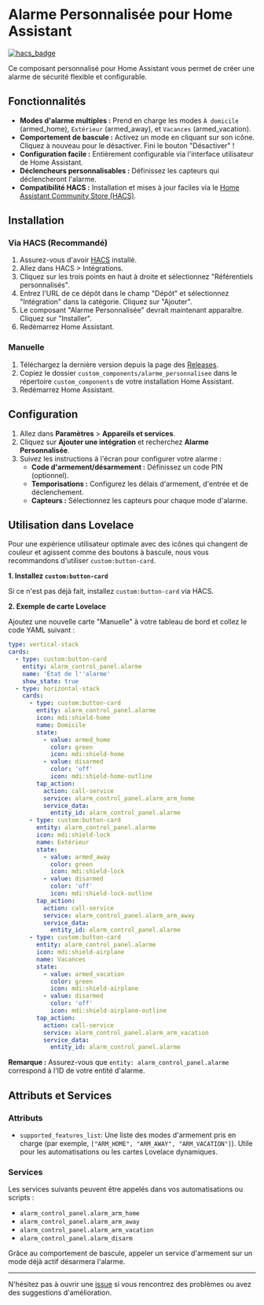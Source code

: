 # Alarme Personnalisée pour Home Assistant

[![hacs_badge](https://img.shields.io/badge/HACS-Default-orange.svg)](https://github.com/hacs/integration)

Ce composant personnalisé pour Home Assistant vous permet de créer une alarme de sécurité flexible et configurable.

## Fonctionnalités

-   **Modes d'alarme multiples :** Prend en charge les modes `À domicile` (armed_home), `Extérieur` (armed_away), et `Vacances` (armed_vacation).
-   **Comportement de bascule :** Activez un mode en cliquant sur son icône. Cliquez à nouveau pour le désactiver. Fini le bouton "Désactiver" !
-   **Configuration facile :** Entièrement configurable via l'interface utilisateur de Home Assistant.
-   **Déclencheurs personnalisables :** Définissez les capteurs qui déclencheront l'alarme.
-   **Compatibilité HACS :** Installation et mises à jour faciles via le [Home Assistant Community Store (HACS)](https://hacs.xyz/).

## Installation

### Via HACS (Recommandé)

1.  Assurez-vous d'avoir [HACS](https://hacs.xyz/) installé.
2.  Allez dans HACS > Intégrations.
3.  Cliquez sur les trois points en haut à droite et sélectionnez "Référentiels personnalisés".
4.  Entrez l'URL de ce dépôt dans le champ "Dépôt" et sélectionnez "Intégration" dans la catégorie. Cliquez sur "Ajouter".
5.  Le composant "Alarme Personnalisée" devrait maintenant apparaître. Cliquez sur "Installer".
6.  Redémarrez Home Assistant.

### Manuelle

1.  Téléchargez la dernière version depuis la page des [Releases](https://github.com/votre-utilisateur/votre-repo/releases).
2.  Copiez le dossier `custom_components/alarme_personnalisee` dans le répertoire `custom_components` de votre installation Home Assistant.
3.  Redémarrez Home Assistant.

## Configuration

1.  Allez dans **Paramètres** > **Appareils et services**.
2.  Cliquez sur **Ajouter une intégration** et recherchez **Alarme Personnalisée**.
3.  Suivez les instructions à l'écran pour configurer votre alarme :
    *   **Code d'armement/désarmement :** Définissez un code PIN (optionnel).
    *   **Temporisations :** Configurez les délais d'armement, d'entrée et de déclenchement.
    *   **Capteurs :** Sélectionnez les capteurs pour chaque mode d'alarme.

## Utilisation dans Lovelace

Pour une expérience utilisateur optimale avec des icônes qui changent de couleur et agissent comme des boutons à bascule, nous vous recommandons d'utiliser `custom:button-card`.

**1. Installez `custom:button-card`**

Si ce n'est pas déjà fait, installez `custom:button-card` via HACS.

**2. Exemple de carte Lovelace**

Ajoutez une nouvelle carte "Manuelle" à votre tableau de bord et collez le code YAML suivant :

```yaml
type: vertical-stack
cards:
  - type: custom:button-card
    entity: alarm_control_panel.alarme
    name: 'État de l''alarme'
    show_state: true
  - type: horizontal-stack
    cards:
      - type: custom:button-card
        entity: alarm_control_panel.alarme
        icon: mdi:shield-home
        name: Domicile
        state:
          - value: armed_home
            color: green
            icon: mdi:shield-home
          - value: disarmed
            color: 'off'
            icon: mdi:shield-home-outline
        tap_action:
          action: call-service
          service: alarm_control_panel.alarm_arm_home
          service_data:
            entity_id: alarm_control_panel.alarme
      - type: custom:button-card
        entity: alarm_control_panel.alarme
        icon: mdi:shield-lock
        name: Extérieur
        state:
          - value: armed_away
            color: green
            icon: mdi:shield-lock
          - value: disarmed
            color: 'off'
            icon: mdi:shield-lock-outline
        tap_action:
          action: call-service
          service: alarm_control_panel.alarm_arm_away
          service_data:
            entity_id: alarm_control_panel.alarme
      - type: custom:button-card
        entity: alarm_control_panel.alarme
        icon: mdi:shield-airplane
        name: Vacances
        state:
          - value: armed_vacation
            color: green
            icon: mdi:shield-airplane
          - value: disarmed
            color: 'off'
            icon: mdi:shield-airplane-outline
        tap_action:
          action: call-service
          service: alarm_control_panel.alarm_arm_vacation
          service_data:
            entity_id: alarm_control_panel.alarme
```

**Remarque :** Assurez-vous que `entity: alarm_control_panel.alarme` correspond à l'ID de votre entité d'alarme.

## Attributs et Services

### Attributs

-   `supported_features_list`: Une liste des modes d'armement pris en charge (par exemple, `["ARM_HOME", "ARM_AWAY", "ARM_VACATION"]`). Utile pour les automatisations ou les cartes Lovelace dynamiques.

### Services

Les services suivants peuvent être appelés dans vos automatisations ou scripts :

-   `alarm_control_panel.alarm_arm_home`
-   `alarm_control_panel.alarm_arm_away`
-   `alarm_control_panel.alarm_arm_vacation`
-   `alarm_control_panel.alarm_disarm`

Grâce au comportement de bascule, appeler un service d'armement sur un mode déjà actif désarmera l'alarme.

---

N'hésitez pas à ouvrir une [issue](https://github.com/votre-utilisateur/votre-repo/issues) si vous rencontrez des problèmes ou avez des suggestions d'amélioration.
